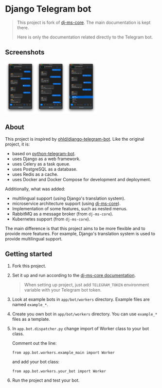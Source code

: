 # Django Telegram bot


> This project is fork of [dj-ms-core](https://github.com/dj-ms/dj-ms-core).
> The main documentation is kept there.
> 
> Here is only the documentation related directly to the Telegram bot.

## Screenshots
<img src="/docs/media/1.png" alt="First" width=100><img src="/docs/media/2.png" alt="Second" width=100><img src="/docs/media/3.png" alt="Third" width=100>

## About

This project is inspired by [ohld/django-telegram-bot](https://github.com/ohld/django-telegram-bot).
Like the original project, it is:
- based on [python-telegram-bot](https://python-telegram-bot.org/).
- uses Django as a web framework.
- uses Celery as a task queue.
- uses PostgreSQL as a database.
- uses Redis as a cache.
- uses Docker and Docker Compose for development and deployment.

Additionally, what was added:
- multilingual support (using Django's translation system).
- microservice architecture support (using [dj-ms-core](https://github.com/dj-ms/dj-ms-core)).
- Implementation of some features, such as nested menus.
- RabbitMQ as a message broker (from `dj-ms-core`).
- Kubernetes support (from `dj-ms-core`).

The main difference is that this project aims to be more flexible and to provide more features.
For example, Django's translation system is used to provide multilingual support.


## Getting started

1. Fork this project.

2. Set it up and run according to the [dj-ms-core documentation](https://github.com/dj-ms/dj-ms-core/blob/master/README.md).
    > When setting up project, just add `TELEGRAM_TOKEN` environment variable with your Telegram bot token.

3. Look at example bots in `app/bot/workers` directory. Example files are named `example_*`.

4. Create you own bot in `app/bot/workers` directory. You can use `example_*` files as a template.

5. In `app.bot.dispatcher.py` change import of Worker class to your bot class.

    Comment out the line:

    ```
    from app.bot.workers.example_main import Worker
    ```

    and add your bot class:

    ```
    from app.bot.workers.your_bot import Worker
    ```

6. Run the project and test your bot.

